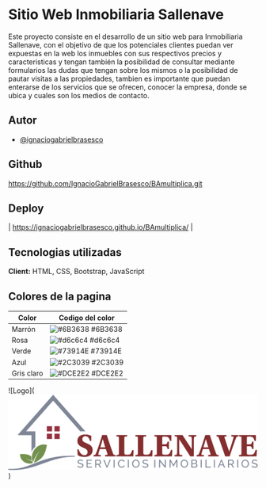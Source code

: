 # Sitio Web Inmobiliaria Sallenave

Este proyecto consiste en el desarrollo de un sitio web para Inmobiliaria Sallenave, con el objetivo de que los potenciales clientes puedan ver expuestas en la web los inmuebles con sus respectivos precios y caracteristicas y tengan también la posibilidad de consultar mediante formularios las dudas que tengan sobre los mismos o la posibilidad de pautar visitas a las propiedades, tambien es importante que puedan enterarse de los servicios que se ofrecen, conocer la empresa, donde se ubica y cuales son los medios de contacto.

## Autor

- [@ignaciogabrielbrasesco](https://www.linkedin.com/in/ignacio-gabriel-brasesco/)

## Github

https://github.com/IgnacioGabrielBrasesco/BAmultiplica.git

## Deploy

| https://ignaciogabrielbrasesco.github.io/BAmultiplica/ |

## Tecnologias utilizadas

**Client:** HTML, CSS, Bootstrap, JavaScript

## Colores de la pagina

| Color      | Codigo del color                                                 |
| ---------- | ---------------------------------------------------------------- |
| Marrón     | ![#6B3638](https://via.placeholder.com/10/6B3638?text=+) #6B3638 |
| Rosa       | ![#d6c6c4](https://via.placeholder.com/10/d6c6c4?text=+) #d6c6c4 |
| Verde      | ![#73914E](https://via.placeholder.com/10/73914E?text=+) #73914E |
| Azul       | ![#2C3039](https://via.placeholder.com/10/2C3039?text=+) #2C3039 |
| Gris claro | ![#DCE2E2](https://via.placeholder.com/10/DCE2E2?text=+) #DCE2E2 |

![Logo](<img
          src="img/SallenaveInmobiliariaLogotipo.png"
          class="imgLogoNavbar buttonNavbar"
          alt="Inmobiliaria Sallenave"
        />)
